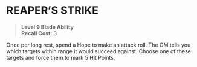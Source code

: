 # REAPER’S STRIKE

> **Level 9 Blade Ability**  
> **Recall Cost:** 3

Once per long rest, spend a Hope to make an attack roll. The GM tells you which targets within range it would succeed against. Choose one of these targets and force them to mark 5 Hit Points.
